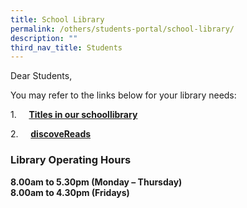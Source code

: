 ```yaml
---
title: School Library
permalink: /others/students-portal/school-library/
description: ""
third_nav_title: Students
---
```

Dear Students,

You may refer to the links below for your library needs:

1.     **[Titles in our schoollibrary](https://schoolibrary.moe.edu.sg/tampinessec)**

2.     [**discoveReads**](http://www.nlb.gov.sg/discovereads/)

### Library Operating Hours 

**8.00am to 5.30pm (Monday – Thursday)** <br>
**8.00am to 4.30pm (Fridays)**